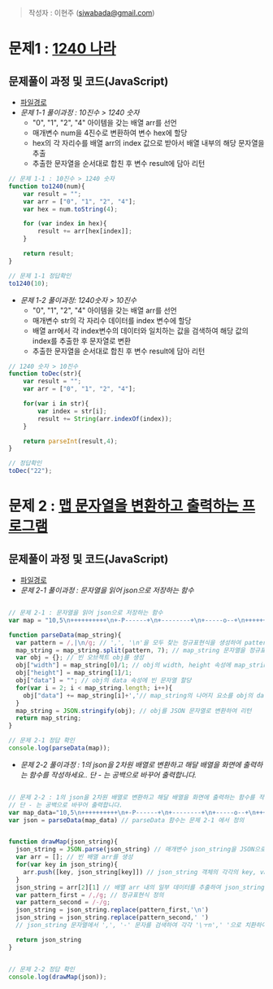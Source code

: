 > 작성자 : 이현주 (<siwabada@gmail.com>)

# 문제1 : [1240 나라](https://github.com/wayhome25/algorithm/blob/master/codesquad_level_test/1240_world.js)

## 문제풀이 과정 및 코드(JavaScript)
- [파일경로](https://github.com/wayhome25/algorithm/blob/master/codesquad_level_test/1240_world.js)
- *문제 1-1 풀이과정 : 10진수 > 1240 숫자*
    - "0", "1", "2", "4" 아이템을 갖는 배열 arr를 선언
    - 매개변수 num을 4진수로 변환하여 변수 hex에 할당
    - hex의 각 자리수를 배열 arr의 index 값으로 받아서 배열 내부의 해당 문자열을 추출
    - 추출한 문자열을 순서대로 합친 후 변수 result에 담아 리턴

```javascript
// 문제 1-1 : 10진수 > 1240 숫자
function to1240(num){
	var result = "";
	var arr = ["0", "1", "2", "4"];
	var hex = num.toString(4);

	for (var index in hex){
		result += arr[hex[index]];
	}

	return result;
}

// 문제 1-1 정답확인
to1240(10);

```

  - *문제 1-2 풀이과정: 1240숫자 > 10진수*
    - "0", "1", "2", "4" 아이템을 갖는 배열 arr를 선언
    - 매개변수 str의 각 자리수 데이터를 index 변수에 할당
    - 배열 arr에서 각 index변수의 데이터와 일치하는 값을 검색하여 해당 값의 index를 추출한 후 문자열로 변환  
    - 추출한 문자열을 순서대로 합친 후 변수 result에 담아 리턴

```javascript
// 1240 숫자 > 10진수
function toDec(str){
	var result = "";
	var arr = ["0", "1", "2", "4"];

	for(var i in str){
		var index = str[i];
		result += String(arr.indexOf(index));
	}

	return parseInt(result,4);
}

// 정답확인
toDec("22");
```


# 문제 2 : [맵 문자열을 변환하고 출력하는 프로그램](https://github.com/wayhome25/algorithm/blob/master/codesquad_level_test/data_converting.js)

## 문제풀이 과정 및 코드(JavaScript)

- [파일경로](https://github.com/wayhome25/algorithm/blob/master/codesquad_level_test/data_converting.js)
- *문제 2-1 풀이과정 : 문자열을 읽어 json으로 저장하는 함수*


```javascript

// 문제 2-1 : 문자열을 읽어 json으로 저장하는 함수
var map = "10,5\n++++++++++\n+-P------+\n+--------+\n+-----o--+\n++++++++++\n"

function parseData(map_string){
  var pattern = /,|\n/g; // ',', '\n'을 모두 찾는 정규표현식을 생성하여 pattern 변수에 저장
  map_string = map_string.split(pattern, 7); // map_string 문자열을 정규표현식에 따라 분할하여 배열로 리턴, 배열에 담는 요소는 7개로 제한
  var obj = {}; // 빈 오브젝트 obj를 생성
  obj["width"] = map_string[0]/1; // obj의 width, height 속성에 map_string 첫번째 두번째 요소를 각각 숫자로 변환하여 값으로 할당
  obj["height"] = map_string[1]/1;
  obj["data"] = ""; // obj의 data 속성에 빈 문자열 할당
  for(var i = 2; i < map_string.length; i++){
    obj["data"] += map_string[i]+','// map_string의 나머지 요소를 obj의 data 속성에 할당, 요소는 각각 ',' 로 구분
  }
  map_string = JSON.stringify(obj); // obj를 JSON 문자열로 변환하여 리턴
  return map_string;
}

// 문제 2-1 정답 확인
console.log(parseData(map));
```

- *문제 2-2 풀이과정 : 1의 json을 2차원 배열로 변환하고 해달 배열을 화면에 출력하는 함수를 작성하세요.. 단 - 는 공백으로 바꾸어 출력합니다.*

```javascript

// 문제 2-2 : 1의 json을 2차원 배열로 변환하고 해달 배열을 화면에 출력하는 함수를 작성하세요.
// 단 - 는 공백으로 바꾸어 출력합니다.
var map_data="10,5\n++++++++++\n+-P------+\n+--------+\n+-----o--+\n++++++++++\n"
var json = parseData(map_data) // parseData 함수는 문제 2-1 에서 정의


function drawMap(json_string){
  json_string = JSON.parse(json_string) // 매개변수 json_string을 JSON으로 파싱
  var arr = []; // 빈 배열 arr를 생성
  for(var key in json_string){
	arr.push([key, json_string[key]]) // json_string 객체의 각각의 key, value로 구성된 2차원 배열 arr 생성
  }
  json_string = arr[2][1] // 배열 arr 내의 일부 데이터를 추출하여 json_string 변수에 저장
  var pattern_first = /,/g; // 정규표현식 정의
  var pattern_second = /-/g;
  json_string = json_string.replace(pattern_first,'\n')
  json_string = json_string.replace(pattern_second,' ')
  // json_string 문자열에서 ',', '-' 문자를 검색하여 각각 '\ㅜn',' '으로 치환하여 리턴  

  return json_string
}


// 문제 2-2 정답 확인
console.log(drawMap(json));

```
